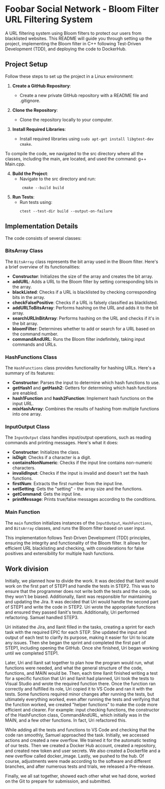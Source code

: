 # Foobar Social Network - Bloom Filter URL Filtering System

A URL filtering system using Bloom filters to protect our users from blacklisted websites. This README will guide you through setting up the project, implementing the Bloom filter in C++ following Test-Driven Development (TDD), and deploying the code to DockerHub.

## Project Setup

Follow these steps to set up the project in a Linux environment:

1. **Create a GitHub Repository**:
   - Create a new private GitHub repository with a README file and .gitignore.

2. **Clone the Repository**:
   - Clone the repository locally to your computer.

3. **Install Required Libraries**:
   - Install required libraries using `sudo apt-get install libgtest-dev cmake`.

To compile the code, we navigated to the src directory where all the classes, including the main, are located, and used the command: g++ Main.cpp.

4. **Build the Project**:
   - Navigate to the src directory and run:
     ```
      cmake --build build
     ```
5. **Run Tests**:
   - Run tests using:
     ```
     ctest --test-dir build --output-on-failure
     ```


## Implementation Details

The code consists of several classes:

### BitsArray Class

The `BitsArray` class represents the bit array used in the Bloom filter. Here's a brief overview of its functionalities:

- **Constructor**: Initializes the size of the array and creates the bit array.
- **addURL**: Adds a URL to the Bloom filter by setting corresponding bits in the array.
- **blackListed**: Checks if a URL is blacklisted by checking corresponding bits in the array.
- **checkFalsePositive**: Checks if a URL is falsely classified as blacklisted.
- **addURLToBitsArray**: Performs hashing on the URL and adds it to the bit array.
- **searchURLInBitArray**: Performs hashing on the URL and checks if it's in the bit array.
- **bloomFilter**: Determines whether to add or search for a URL based on the command number.
- **commandAndURL**: Runs the Bloom filter indefinitely, taking input commands and URLs.

### HashFunctions Class

The `HashFunctions` class provides functionality for hashing URLs. Here's a summary of its features:

- **Constructor**: Parses the input to determine which hash functions to use.
- **getHash1** and **getHash2**: Getters for determining which hash functions are enabled.
- **hash1Function** and **hash2Function**: Implement hash functions on the input URL.
- **mixHashArray**: Combines the results of hashing from multiple functions into one array.

### InputOutput Class

The `InputOutput` class handles input/output operations, such as reading commands and printing messages. Here's what it does:

- **Constructor**: Initializes the class.
- **isDigit**: Checks if a character is a digit.
- **containsNonNumeric**: Checks if the input line contains non-numeric characters.
- **invalidInput**: Checks if the input is invalid and doesn't set the hash functions.
- **firstNum**: Extracts the first number from the input line.
- **setSetting**: Gets the "setting" - the array size and the functions.
- **getCommand**: Gets the input line.
- **printMessage**: Prints true/false messages according to the conditions.

### Main Function

The `main` function initializes instances of the `InputOutput`, `HashFunctions`, and `BitsArray` classes, and runs the Bloom filter based on user input.

This implementation follows Test-Driven Development (TDD) principles, ensuring the integrity and functionality of the Bloom filter. It allows for efficient URL blacklisting and checking, with considerations for false positives and extensibility for multiple hash functions.


## Work division

Initially, we planned how to divide the work. It was decided that Ilanit would work on the first part of STEP1 and handle the tests in STEP2. This was to ensure that the programmer does not write both the tests and the code, so they won't be biased. Additionally, Ilanit was responsible for maintaining and updating the Jira. It was decided that Uri would handle the second part of STEP1 and write the code in STEP2. Uri wrote the appropriate functions and ensured they passed Ilanit's tests. Additionally, Uri performed refactoring. Samuel handled STEP3.

Uri initiated the Jira, and Ilanit filled in the tasks, creating a sprint for each task with the required EPIC for each STEP. She updated the input and output of each test to clarify its purpose, making it easier for Uri to locate any issues. Then she began the sprint and completed the first part of STEP1, including opening the GitHub. Once she finished, Uri began working until we completed STEP1.

Later, Uri and Ilanit sat together to plan how the program would run, what functions were needed, and what the general structure of the code, functions, and MAIN would be. Then, each time Ilanit finished writing a test for a specific function that Uri and Ilanit had planned, Uri took the tests to Visual Studio and wrote the required function there. Once the function ran correctly and fulfilled its role, Uri copied it to VS Code and ran it with the tests. Some functions required minor changes after running the tests, but ultimately everything worked, even after running the tests and verifying that the function worked, we created "helper functions" to make the code more efficient and clearer. For example: input checking functions, the constructor of the HashFunction class, CommandAndURL, which initially was in the MAIN, and a few other functions. In fact, Uri refactored this.

While adding all the tests and functions to VS Code and checking that the code ran smoothly, Samuel approached the task. Initially, we accessed actions and created a new overflow. We trained it for the automatic testing of our tests. Then we created a Docker Hub account, created a repository, and created new token and user secrets. We also created a Dockerfile and a new overflow called docker_image. Lastly, we pushed to the hub. Of course, adjustments were made according to the software and different branches, and after numerous tests and trials, we released a Pre-release.

Finally, we all sat together, showed each other what we had done, worked on the Git to prepare for submission, and submitted.





